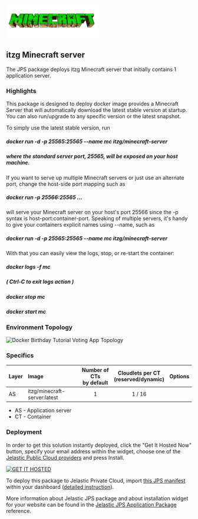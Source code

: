 <a href="../../../itzg-minecraft-server"><img src="images/Minecraft.png" width="250" alt="itzg Minecraft server" /></a>
## itzg Minecraft server

The JPS package deploys itzg Minecraft server that initially contains 1 application server.

### Highlights
This package is designed to deploy docker image provides a Minecraft Server that will automatically download the latest stable version at startup. You can also run/upgrade to any specific version or the latest snapshot.

To simply use the latest stable version, run
##### docker run -d -p 25565:25565 --name mc itzg/minecraft-server
##### where the standard server port, 25565, will be exposed on your host machine.

If you want to serve up multiple Minecraft servers or just use an alternate port,
change the host-side port mapping such as
##### docker run -p 25566:25565 ...

will serve your Minecraft server on your host's port 25566 since the -p syntax is
host-port:container-port.
Speaking of multiple servers, it's handy to give your containers explicit names using --name, such as

##### docker run -d -p 25565:25565 --name mc itzg/minecraft-server

With that you can easily view the logs, stop, or re-start the container:

##### docker logs -f mc
#####   ( Ctrl-C to exit logs action )
##### docker stop mc
##### docker start mc


### Environment Topology

![Docker Birthday Tutorial Voting App Topology](https://docs.google.com/drawings/d/12zfJ4rPRBFMcZ_pwF86N6a7YGwTL4uImNdwf3MJwOcs/pub?w=276&h=216)

### Specifics

Layer                |     Image          | Number of CTs <br/> by default | Cloudlets per CT <br/> (reserved/dynamic) | Options
-------------------- | :---------------- | :----------------------------: | :---------------------------------------: | :-----:
AS                   | itzg/minecraft-server:latest |       1                        |           1 / 16                          | 

* AS - Application server 
* CT - Container

### Deployment

In order to get this solution instantly deployed, click the "Get It Hosted Now" button, specify your email address within the widget, choose one of the [Jelastic Public Cloud providers](https://jelastic.cloud) and press Install.

[![GET IT HOSTED](https://raw.githubusercontent.com/jelastic-jps/jpswiki/master/images/getithosted.png)](https://jelastic.com/install-application/?manifest=https%3A%2F%2Fgithub.com%2Fjelastic-jps%2Fitzg-minecraft-server%2Fraw%2Fmaster%2Fmanifest.jps)

To deploy this package to Jelastic Private Cloud, import [this JPS manifest](../../raw/master/manifest.jps) within your dashboard ([detailed instruction](https://docs.jelastic.com/environment-export-import#import)).

More information about Jelastic JPS package and about installation widget for your website can be found in the [Jelastic JPS Application Package](https://github.com/jelastic-jps/jpswiki/wiki/Jelastic-JPS-Application-Package) reference.